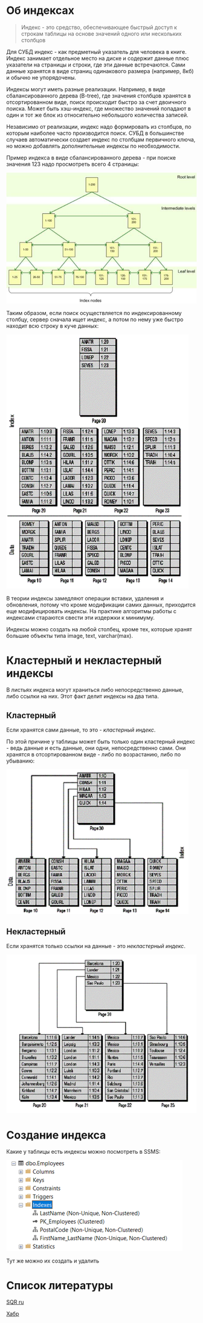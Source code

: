 # Об индексах

> Индекс - это средство, обеспечивающее быстрый доступ к строкам таблицы на основе значений одного или нескольких столбцов

Для СУБД индекс - как предметный указатель для человека в книге. Индекс занимает отдельное место на диске и содержит данные плюс указатели на страницы и строки, где эти данные встречаются. Сами данные хранятся в виде страниц одинакового размера (например, 8кб) и обычно не упорядочены.

Индексы могут иметь разные реализации. Например, в виде сбалансированного дерева (B-tree), где значения столбцов хранятся в отсортированном виде, поиск происходит быстро за счет двоичного поиска. Может быть хэш-индекс, где множество значений попадают в один и тот же блок из относительно небольшого количества записей.

Независимо от реализации, индекс надо формировать из столбцов, по которым наиболее часто производится поиск. СУБД в большинстве случаев автоматически создает индекс по столбцам первичного ключа, но можно добавлять дополнительные индексы по необходимости.

Пример индекса в виде сбалансированного дерева - при поиске значения 123 надо просмотреть всего 4 страницы:

![e35b8e5a8538064b22082a4e5351574a](img/e35b8e5a8538064b22082a4e5351574a.jpg)

Таким образом, если поиск осуществляется по индексированному столбцу, сервер сначала ищет индекс, а потом по нему уже быстро находит всю строку в куче данных:

![image004](img/image004.gif)

В теории индексы замедляют операции вставки, удаления и обновления, потому что кроме модификации самих данных, приходится еще модифицировать индексы. На практике алгоритмы работы с индексами стараются свести эти издержки к минимуму.

Индексы можно создать на любой столбец, кроме тех, которые хранят большие объекты типа image, text, varchar(max).

# Кластерный и некластерный индексы

В листьях индекса могут храниться либо непосредственно данные, либо ссылки на них. Этот факт делит индексы на два типа.

## Кластерный

Если хранятся сами данные, то это - *кластерный индекс*.

По этой причине у таблицы может быть только один кластерный индекс - ведь данные и есть данные, они одни, непосредственно сами. Они хранятся в отсортированном виде - либо по возрастанию, либо по убыванию:

![klaster](img/klaster.gif)

## Некластерный

Если хранятся только ссылки на данные - это *некластерный индекс*.

![ne-klaster](img/ne-klaster.gif)



# Создание индекса

Какие у таблицы есть индексы можно посмотреть в SSMS:

![image-20201009113638962](img/image-20201009113638962.png)

Тут же можно их создать и удалить



# Список литературы

[SQR ru](https://www.sql.ru/articles/mssql/03013101indexes.shtml#3)

[Хабр](https://habr.com/ru/post/247373/)